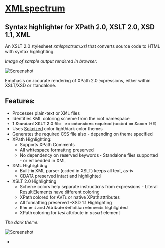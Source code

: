[XMLspectrum](http://qutoric.com/xslt/xmlspectrum) ===========================Syntax highlighter for XPath 2.0, XSLT 2.0, XSD 1.1, XML----------------------------------------An XSLT 2.0 stylesheet *xmlspectrum.xsl* that converts source code to HTML with syntax highlighting.*Image of sample output rendered in browser:*![Screenshot](http://www.qutoric.com/xslt/xmlspectrum/images/xsl-light.png)Emphasis on accurate rendering of XPath 2.0 expressions, either within XSLT/XSD or standalone.Features:----------- Processes plain-text or XML files- Identifies XML coloring scheme from the root namespace- 1 Standard XSLT 2.0 file - no extensions required (tested on Saxon-HE)- Uses [Solarized](http://ethanschoonover.com/solarized) color light/dark color themes- Generates the required CSS file also - depending on theme specified- XPath Highlighting:	- Supports XPath Comments	- All whitespace formatting preserved	- No dependency on reserved keywords           - Standalone files supported - or embedded in XML- XML Highlighting	- Built-in XML parser (coded in XSLT) keeps all text, as-is	- CDATA preserved intact and highlighted- XSLT 2.0 Highlighting	- Scheme colors help separate instructions from expressions           - Literal Result Elements have different coloring	- XPath colored for AVTs or native XPath attributes	- All formatting preserved-XSD 1.1 Highlighting	- Element and Attribute definition elements highlighted	- XPath coloring for *test* attribute in *assert* element*The dark theme:*![Screenshot](http://www.qutoric.com/xslt/xmlspectrum/images/xsd-dark.png)	- 